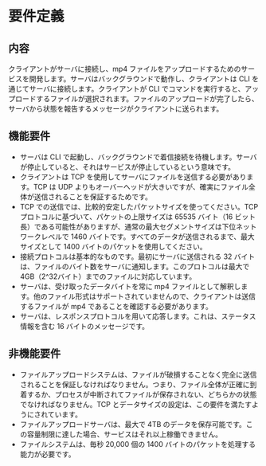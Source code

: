 # 要件定義

## 内容
クライアントがサーバに接続し、mp4 ファイルをアップロードするためのサービスを開発します。サーバはバックグラウンドで動作し、クライアントは CLI を通じてサーバに接続します。クライアントが CLI でコマンドを実行すると、アップロードするファイルが選択されます。ファイルのアップロードが完了したら、サーバから状態を報告するメッセージがクライアントに送られます。

## 機能要件
- サーバは CLI で起動し、バックグラウンドで着信接続を待機します。サーバが停止していると、それはサービスが停止しているという意味です。
- クライアントは TCP を使用してサーバにファイルを送信する必要があります。TCP は UDP よりもオーバーヘッドが大きいですが、確実にファイル全体が送信されることを保証するためです。
- TCP での送信では、比較的安定したパケットサイズを使ってください。TCP プロトコルに基づいて、パケットの上限サイズは 65535 バイト（16 ビット長）である可能性がありますが、通常の最大セグメントサイズは下位ネットワークレベルで 1460 バイトです。すべてのデータが送信されるまで、最大サイズとして 1400 バイトのパケットを使用してください。
- 接続プロトコルは基本的なものです。最初にサーバに送信される 32 バイトは、ファイルのバイト数をサーバに通知します。このプロトコルは最大で 4GB（2^32バイト）までのファイルに対応しています。
- サーバは、受け取ったデータバイトを常に mp4 ファイルとして解釈します。他のファイル形式はサポートされていませんので、クライアントは送信するファイルが mp4 であることを確認する必要があります。
- サーバは、レスポンスプロトコルを用いて応答します。これは、ステータス情報を含む 16 バイトのメッセージです。

## 非機能要件
- ファイルアップロードシステムは、ファイルが破損することなく完全に送信されることを保証しなければなりません。つまり、ファイル全体が正確に到着するか、プロセスが中断されてファイルが保存されない、どちらかの状態でなければなりません。TCP とデータサイズの設定は、この要件を満たすようにされています。
- ファイルアップロードサーバは、最大で 4TB のデータを保存可能です。この容量制限に達した場合、サービスはそれ以上稼働できません。
- ファイルシステムは、毎秒 20,000 個の 1400 バイトのパケットを処理する能力が必要です。

